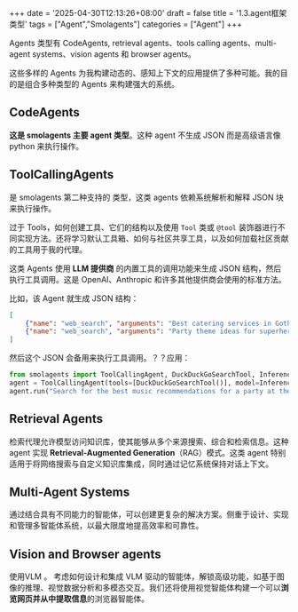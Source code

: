 +++
date = '2025-04-30T12:13:26+08:00'
draft = false
title = '1.3.agent框架类型'
tags = ["Agent","Smolagents"]
categories = ["Agent"]
+++


Agents 类型有 CodeAgents, retrieval agents、tools calling agents、multi-agent systems、vision agents 和 browser agents。

这些多样的 Agents 为我构建动态的、感知上下文的应用提供了多种可能。我的目的是组合多种类型的 Agents 来构建强大的系统。

## CodeAgents

**这是 smolagents 主要 agent 类型**。这种 agent 不生成 JSON 而是高级语言像 python 来执行操作。


## ToolCallingAgents

是 smolagents 第二种支持的 类型，这类 agents 依赖系统解析和解释 JSON 块来执行操作。

过于 Tools，如何创建工具、它们的结构以及使用 `Tool` 类或 `@tool` 装饰器进行不同实现方法。还将学习默认工具箱、如何与社区共享工具，以及如何加载社区贡献的工具用于我的代理。

这类 Agents 使用 **LLM 提供商** 的内置工具的调用功能来生成 JSON 结构，然后执行工具调用。这是 OpenAI、Anthropic 和许多其他提供商会使用的标准方法。

比如，该 Agent 就生成 JSON 结构：

~~~json
[
    {"name": "web_search", "arguments": "Best catering services in Gotham City"},
    {"name": "web_search", "arguments": "Party theme ideas for superheroes"}
]
~~~

然后这个 JSON 会备用来执行工具调用。？？应用：

~~~py
from smolagents import ToolCallingAgent, DuckDuckGoSearchTool, InferenceClientModel
agent = ToolCallingAgent(tools=[DuckDuckGoSearchTool()], model=InferenceClientModel())
agent.run("Search for the best music recommendations for a party at the Wayne's mansion.")
~~~


## Retrieval Agents

检索代理允许模型访问知识库，使其能够从多个来源搜索、综合和检索信息。这种 agent 实现 **Retrieval-Augmented Generation**（RAG）模式。这类 agent 特别适用于将网络搜索与自定义知识库集成，同时通过记忆系统保持对话上下文。


## Multi-Agent Systems

通过结合具有不同能力的智能体，可以创建更复杂的解决方案。侧重于设计、实现和管理多智能体系统，以最大限度地提高效率和可靠性。


## Vision and Browser agents

使用VLM 。 考虑如何设计和集成 VLM 驱动的智能体，解锁高级功能，如基于图像的推理、视觉数据分析和多模态交互。我们还将使用视觉智能体构建一个可以**浏览网页并从中提取信息**的浏览器智能体。

